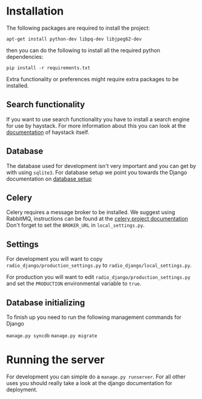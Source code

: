 Installation
============

The following packages are required to install the project:

`apt-get install python-dev libpq-dev libjpeg62-dev`

then you can do the following to install all the required python dependencies:

`pip install -r requirements.txt`

Extra functionality or preferences might require extra packages to be installed.


Search functionality
--------------------

If you want to use search functionality you have to install a search engine for use by haystack. For more information about this you can look at the [documentation](https://django-haystack.readthedocs.org/en/latest/installing_search_engines.html) of haystack itself.

Database
--------

The database used for development isn't very important and you can get by with using `sqlite3`. For database setup we point you towards the Django documentation on [database setup](https://docs.djangoproject.com/en/1.5/topics/install/#database-installation)

Celery
------

Celery requires a message broker to be installed. We suggest using RabbitMQ, instructions can be found at the [celery project documentation](http://docs.celeryproject.org/en/latest/getting-started/brokers/rabbitmq.html) Don't forget to set the `BROKER_URL` in `local_settings.py`.

Settings
--------

For development you will want to copy `radio_django/production_settings.py` to `radio_django/local_settings.py`. 

For production you will want to edit `radio_django/production_settings.py` and set the `PRODUCTION` environmental variable to `true`.

Database initializing
---------------------

To finish up you need to run the following management commands for Django

`manage.py syncdb`
`manage.py migrate`

Running the server
==================

For development you can simple do a `manage.py runserver`. For all other uses you should really take a look at the django documentation for deployment.

